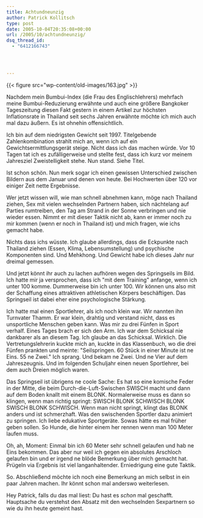 ```yaml
---
title: Achtundneunzig
author: Patrick Kollitsch
type: post
date: 2005-10-04T20:35:08+00:00
url: /2005/10/achtundneunzig/
dsq_thread_id:
  - "6412166743"




---
```

{{< figure src="wp-content/old-images/163.jpg" >}}

Nachdem mein Bumbui-Index (die Frau des Englischlehrers) mehrfach meine Bumbui-Reduzierung erwähnte und auch eine größere Bangkoker Tageszeitung diesen Fakt gestern in einem Artikel zur höchsten Inflationsrate in Thailand seit sechs Jahren erwähnte möchte ich mich auch mal dazu äußern. Es ist ohnehin offensichtlich. 

Ich bin auf dem niedrigsten Gewicht seit 1997. Titelgebende Zahlenkombination strahlt mich an, wenn ich auf ein Gewichtsermittlungsgerät steige. Nicht dass ich das machen würde. Vor 10 Tagen tat ich es zufälligerweise und stellte fest, dass ich kurz vor meinem Jahresziel Zweistelligkeit stehe. Nun stand. Siehe Titel. 

Ist schon schön. Nun merk sogar ich einen gewissen Unterschied zwischen Bildern aus dem Januar und denen von heute. Bei Hochwerten über 120 vor einiger Zeit nette Ergebnisse. 

Wer jetzt wissen will, wie man schnell abnehmen kann, möge nach Thailand ziehen, Sex mit vielen wechselnden Partnern haben, sich nächtelang auf Parties rumtreiben, den Tag am Strand in der Sonne verbringen und nie wieder essen. Nimmt er mit dieser Taktik nicht ab, kann er immer noch zu mir kommen (wenn er noch in Thailand ist) und mich fragen, wie ichs gemacht habe. 

Nichts dass ichs wüsste. Ich glaube allerdings, dass die Eckpunkte nach Thailand ziehen (Essen, Klima, Lebensumstellung) und psychische Komponenten sind. Und Mehkhong. Und Gewicht habe ich dieses Jahr nur dreimal gemessen.

Und jetzt könnt ihr auch zu lachen aufhören wegen des Springseils im Bild. Ich hatte mir ja versprochen, dass ich "mit dem Training" anfange, wenn ich unter 100 komme. Dummerweise bin ich unter 100. Wir können uns also mit der Schaffung eines attraktiven athletischen Körpers beschäftigen. Das Springseil ist dabei eher eine psychologische Stärkung. 

Ich hatte mal einen Sportlehrer, als ich noch klein war. Wir nannten ihn Turnvater Thamm. Er war klein, drahtig und verstand nicht, dass es unsportliche Menschen geben kann. Was mir zu drei Fünfen in Sport verhalf. Eines Tages brach er sich den Arm. Ich war dem Schicksal nie dankbarer als an diesem Tag. Ich glaube an das Schicksal. Wirklich. Die Vertretungslehrerin kuckte mich an, kuckte in das Klassenbuch, wo die drei Fünfen prankten und meinte: "Seilspringen. 60 Stück in einer Minute ist ne Eins. 55 ne Zwei." Ich sprang. Und bekam ne Zwei. Und ne Vier auf dem Jahreszeugnis. Und im folgenden Schuljahr einen neuen Sportlehrer, bei dem auch Dreien möglich waren.

Das Springseil ist übrigens ne coole Sache: Es hat so eine komische Feder in der Mitte, die beim Durch-die-Luft-Swischen SWISCH macht und dann auf dem Boden knallt mit einem BLONK. Normalerweise muss es dann so klingen, wenn man richtig springt: SWISCH BLONK SCHWISCH BLONK SWISCH BLONK SCHWISCH. Wenn man nicht springt, klingt das BLONK anders und ist schmerzhaft. Was den swischenden Sportler dazu animiert zu springen. Ich liebe edukative Sportgeräte. Sowas hätte es mal früher geben sollen. So Hunde, die hinter einem her rennen wenn man 100 Meter laufen muss.

Oh, ah, Moment: Einmal bin ich 60 Meter sehr schnell gelaufen und hab ne Eins bekommen. Das aber nur weil ich gegen ein absolutes Arschloch gelaufen bin und er irgend ne blöde Bemerkung über mich gemacht hat. Prügeln via Ergebnis ist viel langanhaltender. Erniedrigung eine gute Taktik.

So. Abschließend möchte ich noch eine Bemerkung an mich selbst in ein paar Jahren machen. Ihr könnt schon mal anderswo weiterlesen.

Hey Patrick, falls du das mal liest: Du hast es _schon_ mal geschafft. Hauptsache du verstehst den Absatz mit den wechselnden Sexpartnern so wie du ihn heute gemeint hast.
